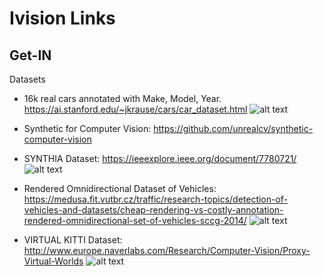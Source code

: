 
# Ivision Links
## Get-IN
<div id="dataset"></div> Datasets

- 16k real cars annotated with Make, Model, Year.
https://ai.stanford.edu/~jkrause/cars/car_dataset.html
![alt text](https://ai.stanford.edu/~jkrause/cars/class_montage.jpg)

- Synthetic for Computer Vision: 
https://github.com/unrealcv/synthetic-computer-vision

-  SYNTHIA Dataset: 
https://ieeexplore.ieee.org/document/7780721/
![alt text](http://synthia-dataset.net/wp-content/uploads/2016/06/s_000_22-06-2016_17-56-15_000000-1280x400.png)

- Rendered Omnidirectional Dataset of Vehicles: 
https://medusa.fit.vutbr.cz/traffic/research-topics/detection-of-vehicles-and-datasets/cheap-rendering-vs-costly-annotation-rendered-omnidirectional-set-of-vehicles-sccg-2014/
![alt text](https://medusa.fit.vutbr.cz/traffic/wp-content/uploads/2015/10/sccg14teaser.jpg)

- VIRTUAL KITTI Dataset: 
http://www.europe.naverlabs.com/Research/Computer-Vision/Proxy-Virtual-Worlds
![alt text](http://www.europe.naverlabs.com/var/siteaccesses/storage/images/xrce-homepage/object_detection_multiobject_tracking_ground_truth/883090-1-eng-GB/object_detection_multiobject_tracking_ground_truth_backgroundimage.png)
